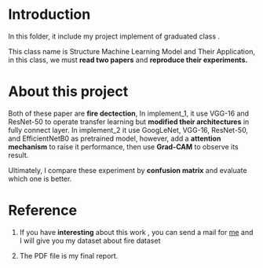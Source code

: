 # Introduction

In this folder, it include my project implement of graduated class .

This class name is Structure Machine Learning Model and Their Application, in this class, we must **read two papers** and **reproduce their experiments.**

# About this project

Both of these paper are **fire dectection**, In implement_1, it use VGG-16 and ResNet-50 to operate transfer learning but **modified their architectures** in fully connect layer. In implement_2 it use GoogLeNet, VGG-16, ResNet-50, and EfficientNetB0 as pretrained model, however, add a **attention mechanism** to raise it performance, then use **Grad-CAM** to observe its result.

Ultimately, I compare these experiment by **confusion matrix** and evaluate which one is better.

# Reference

1. If you have **interesting** about this work , you can send a mail for [me](fk0963@gmail.com) and I will give you my dataset about fire dataset

2. The PDF file is my final report.